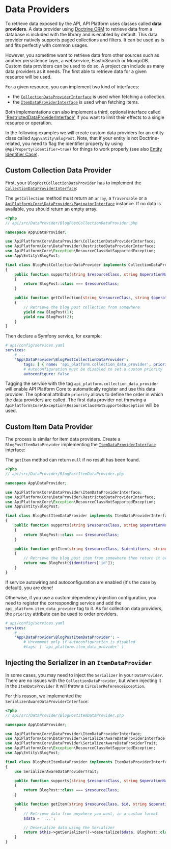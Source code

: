 # Data Providers

To retrieve data exposed by the API, API Platform uses classes called **data providers**. A data provider using [Doctrine
ORM](http://www.doctrine-project.org/projects/orm.html) to retrieve data from a database is included with the library and
is enabled by default. This data provider natively supports paged collections and filters. It can be used as is and fits
perfectly with common usages.

However, you sometime want to retrieve data from other sources such as another persistence layer, a webservice, ElasticSearch
or MongoDB.
Custom data providers can be used to do so. A project can include as many data providers as it needs. The first able to
retrieve data for a given resource will be used.

For a given resource, you can implement two kind of interfaces:

* the [`CollectionDataProviderInterface`](https://github.com/api-platform/core/blob/master/src/DataProvider/CollectionDataProviderInterface.php)
  is used when fetching a collection.
* the [`ItemDataProviderInterface`](https://github.com/api-platform/core/blob/master/src/DataProvider/ItemDataProviderInterface.php)
  is used when fetching items.

Both implementations can also implement a third, optional interface called
['RestrictedDataProviderInterface'](https://github.com/api-platform/core/blob/master/src/DataProvider/ItemDataProviderInterface.php)
if you want to limit their effects to a single resource or operation.

In the following examples we will create custom data providers for an entity class called `App\Entity\BlogPost`.
Note, that if your entity is not Doctrine-related, you need to flag the identifier property by using `@ApiProperty(identifier=true)` for things to work properly (see also [Entity Identifier Case](serialization.md#entity-identifier-case)).

## Custom Collection Data Provider

First, your `BlogPostCollectionDataProvider` has to implement the [`CollectionDataProviderInterface`](https://github.com/api-platform/core/blob/master/src/DataProvider/CollectionDataProviderInterface.php):

The `getCollection` method must return an `array`, a `Traversable` or a [`ApiPlatform\Core\DataProvider\PaginatorInterface`](https://github.com/api-platform/core/blob/master/src/DataProvider/PaginatorInterface.php) instance.
If no data is available, you should return an empty array.

```php
<?php
// api/src/DataProvider/BlogPostCollectionDataProvider.php

namespace App\DataProvider;

use ApiPlatform\Core\DataProvider\CollectionDataProviderInterface;
use ApiPlatform\Core\DataProvider\RestrictedDataProviderInterface;
use ApiPlatform\Core\Exception\ResourceClassNotSupportedException;
use App\Entity\BlogPost;

final class BlogPostCollectionDataProvider implements CollectionDataProviderInterface, RestrictedDataProviderInterface
{
    public function supports(string $resourceClass, string $operationName = null): bool
    {
        return BlogPost::class === $resourceClass;
    }

    public function getCollection(string $resourceClass, string $operationName = null): \Generator
    {
        // Retrieve the blog post collection from somewhere
        yield new BlogPost(1);
        yield new BlogPost(2);
    }
}
```

Then declare a Symfony service, for example:

```yaml
# api/config/services.yaml
services:
    # ...
    'App\DataProvider\BlogPostCollectionDataProvider':
        tags: [ { name: 'api_platform.collection_data_provider', priority: 2 } ]
        # Autoconfiguration must be disabled to set a custom priority
        autoconfigure: false
```

Tagging the service with the tag `api_platform.collection_data_provider` will enable API Platform Core to automatically
register and use this data provider. The optional attribute `priority` allows to define the order in which the
data providers are called. The first data provider not throwing a `ApiPlatform\Core\Exception\ResourceClassNotSupportedException`
will be used.

## Custom Item Data Provider

The process is similar for item data providers. Create a `BlogPostItemDataProvider` implementing the [`ItemDataProviderInterface`](https://github.com/api-platform/core/blob/master/src/DataProvider/ItemDataProviderInterface.php)
interface:

The `getItem` method can return `null` if no result has been found.

```php
<?php
// api/src/DataProvider/BlogPostItemDataProvider.php

namespace App\DataProvider;

use ApiPlatform\Core\DataProvider\ItemDataProviderInterface;
use ApiPlatform\Core\DataProvider\RestrictedDataProviderInterface;
use ApiPlatform\Core\Exception\ResourceClassNotSupportedException;
use App\Entity\BlogPost;

final class BlogPostItemDataProvider implements ItemDataProviderInterface, RestrictedDataProviderInterface
{
    public function supports(string $resourceClass, string $operationName = null): bool
    {
        return BlogPost::class === $resourceClass;
    }

    public function getItem(string $resourceClass, $identifiers, string $operationName = null, array $context = []): ?BlogPost
    {
        // Retrieve the blog post item from somewhere then return it or null if not found
        return new BlogPost($identifiers['id']);
    }
}
```

If service autowiring and autoconfiguration are enabled (it's the case by default), you are done!

Otherwise, if you use a custom dependency injection configuration, you need to register the corresponding service and add the
`api_platform.item_data_provider` tag to it. As for collection data providers, the `priority` attribute can be used to order
providers.

```yaml
# api/config/services.yaml
services:
    # ...
    'App\DataProvider\BlogPostItemDataProvider': ~
        # Uncomment only if autoconfiguration is disabled
        #tags: [ 'api_platform.item_data_provider' ]
```

## Injecting the Serializer in an `ItemDataProvider`

In some cases, you may need to inject the `Serializer` in your `DataProvider`. There are no issues with the
`CollectionDataProvider`, but when injecting it in the `ItemDataProvider` it will throw a `CircularReferenceException`.

For this reason, we implemented the `SerializerAwareDataProviderInterface`:

```php
<?php
// api/src/DataProvider/BlogPostItemDataProvider.php

namespace App\DataProvider;

use ApiPlatform\Core\DataProvider\ItemDataProviderInterface;
use ApiPlatform\Core\DataProvider\SerializerAwareDataProviderInterface;
use ApiPlatform\Core\DataProvider\SerializerAwareDataProviderTrait;
use ApiPlatform\Core\Exception\ResourceClassNotSupportedException;
use App\Entity\BlogPost;

final class BlogPostItemDataProvider implements ItemDataProviderInterface, SerializerAwareDataProviderInterface
{
    use SerializerAwareDataProviderTrait;

    public function supports(string $resourceClass, string $operationName = null): bool
    {
        return BlogPost::class === $resourceClass;
    }

    public function getItem(string $resourceClass, $id, string $operationName = null, array $context = []): ?BlogPost
    {
        // Retrieve data from anywhere you want, in a custom format
        $data = '...';

        // Deserialize data using the Serializer
        return $this->getSerializer()->deserialize($data, BlogPost::class, 'custom');
    }
}
```
